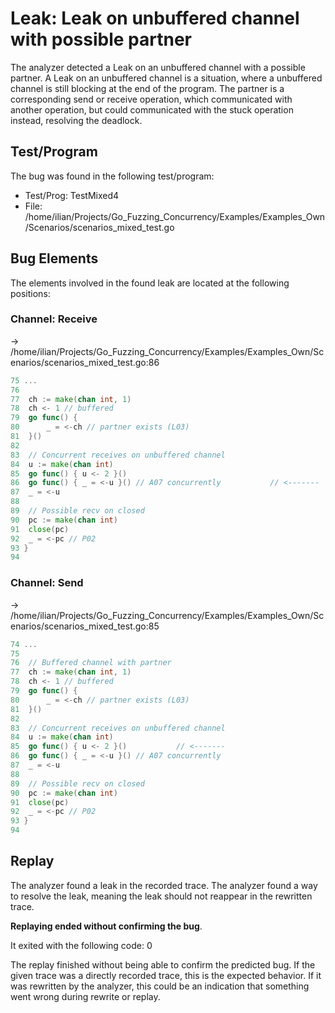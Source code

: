 # Leak: Leak on unbuffered channel with possible partner

The analyzer detected a Leak on an unbuffered channel with a possible partner.
A Leak on an unbuffered channel is a situation, where a unbuffered channel is still blocking at the end of the program.
The partner is a corresponding send or receive operation, which communicated with another operation, but could communicated with the stuck operation instead, resolving the deadlock.

## Test/Program
The bug was found in the following test/program:

- Test/Prog: TestMixed4
- File: /home/ilian/Projects/Go_Fuzzing_Concurrency/Examples/Examples_Own/Scenarios/scenarios_mixed_test.go

## Bug Elements
The elements involved in the found leak are located at the following positions:

###  Channel: Receive
-> /home/ilian/Projects/Go_Fuzzing_Concurrency/Examples/Examples_Own/Scenarios/scenarios_mixed_test.go:86
```go
75 ...
76 
77 	ch := make(chan int, 1)
78 	ch <- 1 // buffered
79 	go func() {
80 		_ = <-ch // partner exists (L03)
81 	}()
82 
83 	// Concurrent receives on unbuffered channel
84 	u := make(chan int)
85 	go func() { u <- 2 }()
86 	go func() { _ = <-u }() // A07 concurrently           // <-------
87 	_ = <-u
88 
89 	// Possible recv on closed
90 	pc := make(chan int)
91 	close(pc)
92 	_ = <-pc // P02
93 }
94 
```


###  Channel: Send
-> /home/ilian/Projects/Go_Fuzzing_Concurrency/Examples/Examples_Own/Scenarios/scenarios_mixed_test.go:85
```go
74 ...
75 
76 	// Buffered channel with partner
77 	ch := make(chan int, 1)
78 	ch <- 1 // buffered
79 	go func() {
80 		_ = <-ch // partner exists (L03)
81 	}()
82 
83 	// Concurrent receives on unbuffered channel
84 	u := make(chan int)
85 	go func() { u <- 2 }()           // <-------
86 	go func() { _ = <-u }() // A07 concurrently
87 	_ = <-u
88 
89 	// Possible recv on closed
90 	pc := make(chan int)
91 	close(pc)
92 	_ = <-pc // P02
93 }
94 
```


## Replay
The analyzer found a leak in the recorded trace.
The analyzer found a way to resolve the leak, meaning the leak should not reappear in the rewritten trace.

**Replaying ended without confirming the bug**.

It exited with the following code: 0

The replay finished without being able to confirm the predicted bug. If the given trace was a directly recorded trace, this is the expected behavior. If it was rewritten by the analyzer, this could be an indication that something went wrong during rewrite or replay.

